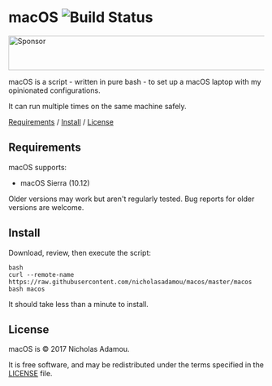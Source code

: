 macOS ![Build Status](https://travis-ci.org/nicholasadamou/macos.svg?branch=master)
======

<a target='_blank' rel='nofollow' href='https://app.codesponsor.io/link/9xfHBCXLLneQfkK8qiHeHcLd/nicholasadamou/macos'>
  <img alt='Sponsor' width='888' height='68' src='https://app.codesponsor.io/embed/9xfHBCXLLneQfkK8qiHeHcLd/nicholasadamou/macos.svg' />
</a>

macOS is a script - written in pure bash - to set up a macOS laptop with my opinionated configurations.

It can run multiple times on the same machine safely.

[Requirements](https://github.com/nicholasadamou/macos#requirements) / [Install](https://github.com/nicholasadamou/macos#install) / [License](https://github.com/nicholasadamou/macos#license)

Requirements
------------

macOS supports:

* macOS Sierra (10.12)

Older versions may work but aren't regularly tested. Bug reports for older
versions are welcome.

Install
-------

Download, review, then execute the script:

```
bash
curl --remote-name https://raw.githubusercontent.com/nicholasadamou/macos/master/macos
bash macos
```

It should take less than a minute to install.

License
-------

macOS is © 2017 Nicholas Adamou.

It is free software, and may be redistributed under the terms specified in the [LICENSE] file.

[LICENSE]: LICENSE
